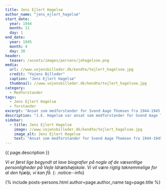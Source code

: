 ```yaml
---
title: Jens Ejlert Hagelsø
author_name: "jens_ejlert_hagelsø"
start_date: 
  year: 1944
  month: 11
  day: 1
end_date:
  year: 1945
  month: 4
  day: 30
header:
  teaser: /assets/images/persons/jehagelsoe.png
media: 
  url: //www.vojensbilleder.dk/kendte/tejlert_hagelsoe.jpg
  credit: "Vojens Billeder"
  caption: "Jens Ejlert Hagelsø"
  thumbnail: //www.vojensbilleder.dk/kendte/tejlert_hagelsoe.jpg
category:
  - Medforstander
tags:
  - Jens Ejlert Hagelsø
  - forstander
excerpt: "Ansat som medforstander for Svend Aage Thomsen fra 1944-1945. J.E. Hagelsø var egentlig forstander for Vojens Ungdomsskole, som var beslaglagt af tyskerne."
description: "J.E. Hagelsø var ansat som medforstander for Svend Aage Thomsen, så højskolen kunne få godkendelse efter højskoleloven. J.E. Hagelsø var forstander for Vojens Ungdomsskole, som var beslaglagt af tyskerne. Hagelsøs alvor og stærke ord betød meget for vinterholdet, som bl.a. talte en del modstandsfolk, fx Thormod Petersen (se Jubilæumsskrift fra 1992, s. 21)"
sidebar:
  - title: Jens Ejlert Hagelsø
    image: //www.vojensbilleder.dk/kendte/tejlert_hagelsoe.jpg
    image_alt: Jens Ejlert Hagelsø
    text: "Ansat som medforstander for Svend Aage Thomsen fra 1944-1945. J.E. Hagelsø var egentlig forstander for Vojens Ungdomsskole, som var beslaglagt af tyskerne."
---
```


{{ page.description }}

_Vi er først lige begyndt at lave biografier på nogle af de væsentlige personligheder på Vejle Idrætshøjskole. Vi vil være rigtig taknemmelige for al den hjælp, vi kan få._
{: .notice--info}

{% include posts-persons.html author=page.author_name tag=page.title %}
